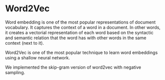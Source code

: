 # Word2Vec

Word embedding is one of the most popular representations of document vocabulary. It captures the context of a word in a document. In other words, it creates a vectorial representation of each word based on the syntactic and semantic relation that the word has with other words in the same context (next to it).

Word2Vec is one of the most popular technique to learn word embeddings using a shallow neural network.

We implemented the skip-gram version of word2vec with negative sampling.
